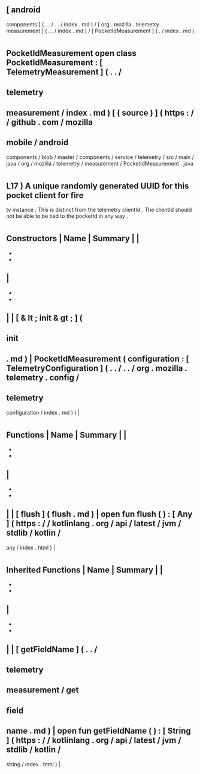 [
android
-
components
]
(
.
.
/
.
.
/
index
.
md
)
/
[
org
.
mozilla
.
telemetry
.
measurement
]
(
.
.
/
index
.
md
)
/
[
PocketIdMeasurement
]
(
.
/
index
.
md
)
#
PocketIdMeasurement
open
class
PocketIdMeasurement
:
[
TelemetryMeasurement
]
(
.
.
/
-
telemetry
-
measurement
/
index
.
md
)
[
(
source
)
]
(
https
:
/
/
github
.
com
/
mozilla
-
mobile
/
android
-
components
/
blob
/
master
/
components
/
service
/
telemetry
/
src
/
main
/
java
/
org
/
mozilla
/
telemetry
/
measurement
/
PocketIdMeasurement
.
java
#
L17
)
A
unique
randomly
generated
UUID
for
this
pocket
client
for
fire
-
tv
instance
.
This
is
distinct
from
the
telemetry
clientId
.
The
clientId
should
not
be
able
to
be
tied
to
the
pocketId
in
any
way
.
#
#
#
Constructors
|
Name
|
Summary
|
|
-
-
-
|
-
-
-
|
|
[
&
lt
;
init
&
gt
;
]
(
-
init
-
.
md
)
|
PocketIdMeasurement
(
configuration
:
[
TelemetryConfiguration
]
(
.
.
/
.
.
/
org
.
mozilla
.
telemetry
.
config
/
-
telemetry
-
configuration
/
index
.
md
)
)
|
#
#
#
Functions
|
Name
|
Summary
|
|
-
-
-
|
-
-
-
|
|
[
flush
]
(
flush
.
md
)
|
open
fun
flush
(
)
:
[
Any
]
(
https
:
/
/
kotlinlang
.
org
/
api
/
latest
/
jvm
/
stdlib
/
kotlin
/
-
any
/
index
.
html
)
|
#
#
#
Inherited
Functions
|
Name
|
Summary
|
|
-
-
-
|
-
-
-
|
|
[
getFieldName
]
(
.
.
/
-
telemetry
-
measurement
/
get
-
field
-
name
.
md
)
|
open
fun
getFieldName
(
)
:
[
String
]
(
https
:
/
/
kotlinlang
.
org
/
api
/
latest
/
jvm
/
stdlib
/
kotlin
/
-
string
/
index
.
html
)
|
